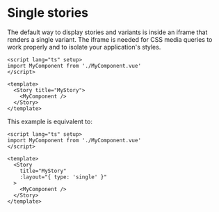 # Single stories

The default way to display stories and variants is inside an iframe that renders a single variant. The iframe is needed for CSS media queries to work properly and to isolate your application's styles.

```vue
<script lang="ts" setup>
import MyComponent from './MyComponent.vue'
</script>

<template>
  <Story title="MyStory">
    <MyComponent />
  </Story>
</template>
```

This example is equivalent to:

```vue
<script lang="ts" setup>
import MyComponent from './MyComponent.vue'
</script>

<template>
  <Story
    title="MyStory"
    :layout="{ type: 'single' }"
  >
    <MyComponent />
  </Story>
</template>
```
